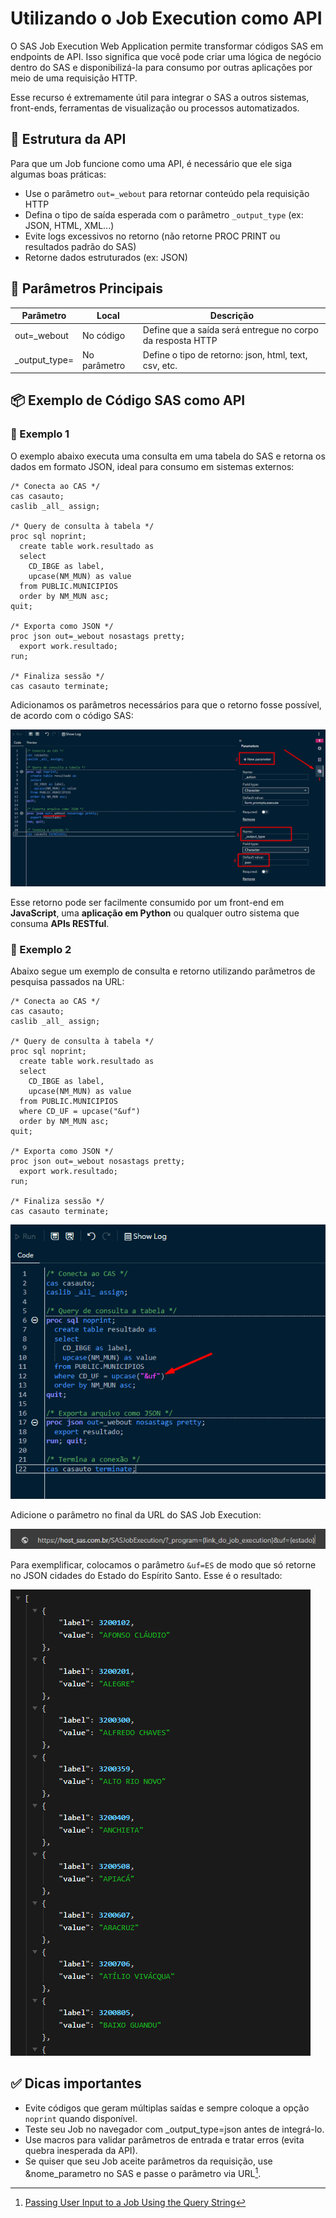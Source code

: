 # Utilizando o Job Execution como API

O SAS Job Execution Web Application permite transformar códigos SAS em endpoints de API. Isso significa que você pode criar uma lógica de negócio dentro do SAS e disponibilizá-la para consumo por outras aplicações por meio de uma requisição HTTP.

Esse recurso é extremamente útil para integrar o SAS a outros sistemas, front-ends, ferramentas de visualização ou processos automatizados.

## 🧩 Estrutura da API

Para que um Job funcione como uma API, é necessário que ele siga algumas boas práticas:

- Use o parâmetro `out=_webout` para retornar conteúdo pela requisição HTTP
- Defina o tipo de saída esperada com o parâmetro `_output_type` (ex: JSON, HTML, XML...)
- Evite logs excessivos no retorno (não retorne PROC PRINT ou resultados padrão do SAS)
- Retorne dados estruturados (ex: JSON)

## 🔧 Parâmetros Principais

| Parâmetro | Local | Descrição |
| --------- | ----- | --------- |
| out=_webout | No código | Define que a saída será entregue no corpo da resposta HTTP |
| _output_type= | No parâmetro | Define o tipo de retorno: json, html, text, csv, etc. |

## 📦 Exemplo de Código SAS como API

### 📌 Exemplo 1

O exemplo abaixo executa uma consulta em uma tabela do SAS e retorna os dados em formato JSON, ideal para consumo em sistemas externos:

```sas
/* Conecta ao CAS */
cas casauto;
caslib _all_ assign;

/* Query de consulta à tabela */
proc sql noprint;
  create table work.resultado as
  select
    CD_IBGE as label,
    upcase(NM_MUN) as value
  from PUBLIC.MUNICIPIOS
  order by NM_MUN asc;
quit;

/* Exporta como JSON */
proc json out=_webout nosastags pretty;
  export work.resultado;
run;

/* Finaliza sessão */
cas casauto terminate;
```

Adicionamos os parâmetros necessários para que o retorno fosse possível, de acordo com o código SAS:

![IMG01](/images/api/01.png)

Esse retorno pode ser facilmente consumido por um front-end em **JavaScript**, uma **aplicação em Python** ou qualquer outro sistema que consuma **APIs RESTful**.

### 📌 Exemplo 2

Abaixo segue um exemplo de consulta e retorno utilizando parâmetros de pesquisa passados na URL:

```sas
/* Conecta ao CAS */
cas casauto;
caslib _all_ assign;

/* Query de consulta à tabela */
proc sql noprint;
  create table work.resultado as
  select
    CD_IBGE as label,
    upcase(NM_MUN) as value
  from PUBLIC.MUNICIPIOS
  where CD_UF = upcase("&uf")
  order by NM_MUN asc;
quit;

/* Exporta como JSON */
proc json out=_webout nosastags pretty;
  export work.resultado;
run;

/* Finaliza sessão */
cas casauto terminate;
```

![IMG02](/images/api/02.png)

Adicione o parâmetro no final da URL do SAS Job Execution:

![IMG03](/images/api/03.png)

Para exemplificar, colocamos o parâmetro `&uf=ES` de modo que só retorne no JSON cidades do Estado do Espírito Santo. Esse é o resultado:

![IMG04](/images/api/04.png)

## ✅ Dicas importantes

- Evite códigos que geram múltiplas saídas e sempre coloque a opção `noprint` quando disponível.
- Teste seu Job no navegador com _output_type=json antes de integrá-lo.
- Use macros para validar parâmetros de entrada e tratar erros (evita quebra inesperada da API).
- Se quiser que seu Job aceite parâmetros da requisição, use &nome_parametro no SAS e passe o parâmetro via URL[^1].

[^1]: [Passing User Input to a Job Using the Query String](documentation.sas.com/doc/en/jobexeccdc/v_004/jobexecug/n1c1nbeo2i1lhgn1ut1yuqz5ykqa.htm)